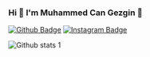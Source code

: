 ### Hi 👋 I'm Muhammed Can Gezgin 👋




[![Github Badge](https://img.shields.io/badge/-Github-000?style=quare&labelColor=000&logo=Github&logoColor=white&link=link)](link) 
[![Instagram Badge](https://img.shields.io/badge/-Instagram-C13584?style=flat-quare&labelColor=C13584&logo=instagram&logoColor=white&link=link)](link) 

![Github stats 1](https://github-readme-stats.vercel.app/api?username=Cangezgin1&show_icons=true&theme=gradient)
